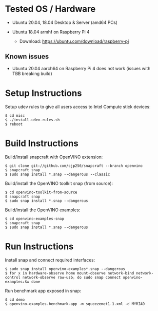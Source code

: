 # Tested OS / Hardware

- Ubuntu 20.04, 18.04 Desktop & Server (amd64 PCs)

- Ubuntu 18.04 armhf on Raspberry Pi 4

  - Download: https://ubuntu.com/download/raspberry-pi

## Known issues

- Ubuntu 20.04 aarch64 on Raspberry Pi 4 does not work (issues with TBB breaking build)

# Setup Instructions

Setup udev rules to give all users access to Intel Compute stick devices:

```
$ cd misc
$ ./install-udev-rules.sh
$ reboot
```

# Build Instructions

Build/install snapcraft with OpenVINO extension:

```
$ git clone git://github.com/cjp256/snapcraft --branch openvino
$ snapcraft snap
$ sudo snap install *.snap --dangerous --classic
```

Build/install the OpenVINO toolkit snap (from source):

```
$ cd openvino-toolkit-from-source
$ snapcraft snap
$ sudo snap install *.snap --dangerous
```

Build/install the OpenVINO examples:

```
$ cd openvino-examples-snap
$ snapcraft snap
$ sudo snap install *.snap --dangerous
```

# Run Instructions

Install snap and connect required interfaces:

```
$ sudo snap install openvino-examples*.snap --dangerous
$ for x in hardware-observe home mount-observe network-bind network-control network-observe raw-usb; do sudo snap connect openvino-examples:$x done
```

Run benchmark app exposed in snap:

```
$ cd demo
$ openvino-examples.benchmark-app -m squeezenet1.1.xml -d MYRIAD
```
